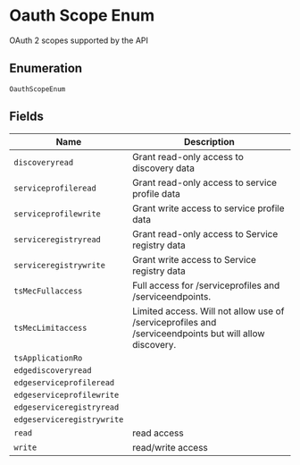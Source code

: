 
# Oauth Scope Enum

OAuth 2 scopes supported by the API

## Enumeration

`OauthScopeEnum`

## Fields

| Name | Description |
|  --- | --- |
| `discoveryread` | Grant read-only access to discovery data |
| `serviceprofileread` | Grant read-only access to service profile data |
| `serviceprofilewrite` | Grant write access to service profile data |
| `serviceregistryread` | Grant read-only access to Service registry data |
| `serviceregistrywrite` | Grant write access to Service registry data |
| `tsMecFullaccess` | Full access for /serviceprofiles and /serviceendpoints. |
| `tsMecLimitaccess` | Limited access. Will not allow use of /serviceprofiles and /serviceendpoints but will allow discovery. |
| `tsApplicationRo` |  |
| `edgediscoveryread` |  |
| `edgeserviceprofileread` |  |
| `edgeserviceprofilewrite` |  |
| `edgeserviceregistryread` |  |
| `edgeserviceregistrywrite` |  |
| `read` | read access |
| `write` | read/write access |

